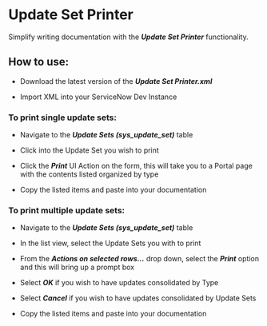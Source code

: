 # Update Set Printer

Simplify writing documentation with the ***Update Set Printer*** functionality.

## How to use:

 * Download the latest version of the ***Update Set Printer.xml*** 

 * Import XML into your ServiceNow Dev Instance

### To print single update sets:

  * Navigate to the ***Update Sets (sys_update_set)*** table
  
  * Click into the Update Set you wish to print
  
  * Click the ***Print*** UI Action on the form, this will take you to a Portal page with the contents listed organized by type
  
  * Copy the listed items and paste into your documentation

### To print multiple update sets:

  * Navigate to the ***Update Sets (sys_update_set)*** table

  * In the list view, select the Update Sets you with to print
  
  * From the ***Actions on selected rows...*** drop down, select the ***Print*** option and this will bring up a prompt box

  * Select ***OK*** if you wish to have updates consolidated by Type

  * Select ***Cancel*** if you wish to have updates consolidated by Update Sets
  
  * Copy the listed items and paste into your documentation
